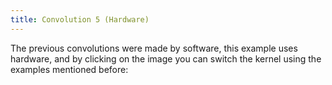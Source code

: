 ```yaml
---
title: Convolution 5 (Hardware)
---
```


The previous convolutions were made by software, this example uses hardware, and by clicking on the image you can switch the kernel using the examples mentioned before:

<!-- Sketch file location, (pending organization) -->
<script src="cshader1.js"></script>
<!-- Necessary element to position p5 canvas -->
<div id="sketch-div"></div>